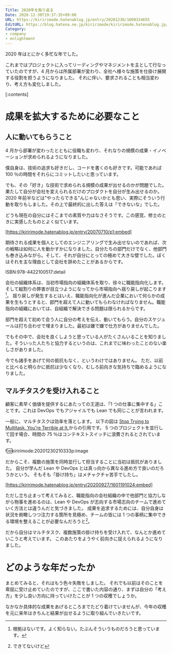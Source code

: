 ```yaml
---
Title: 2020年を振り返る
Date: 2020-12-30T19:37:35+09:00
URL: https://kiririmode.hatenablog.jp/entry/20201230/1609324655
EditURL: https://blog.hatena.ne.jp/kiririmode/kiririmode.hatenablog.jp/atom/entry/26006613671936984
Category: 
- company
- enlightment
---
```


2020 年はとにかく多忙な年でした。

これまではプロジェクトに入ってリーディングやマネジメントを主として行なっていたのですが、4 月からは所属部署が変わり、全社へ様々な施策を仕掛け展開する役割を担うようになりました。
それに伴い、要求されることも相当変わり、考え方も変化しました。

[:contents]

# 成果を拡大するために必要なこと

## 人に動いてもらうこと

4 月から部署が変わったとともに役職も変わり、それなりの規模の成果・イノベーションが求められるようになりました。

僕自身は、技術の追求も好きだし、コードを書くのも好きです。可能であれば 100 ％の時間をそれらにコミットしたいと思っています。

でも、その「好き」な技術で求められる規模の成果が出せるのかが問題でした。
果たして自分が会社を変えられるだけのプロダクトを自分が生み出せるのか。2020 年前半などは"やったらできる"んじゃないかとも思い、実際にそういう行動を取りもしました。その上で最終的に出した答えは「できないな」でした。

どうも現在の自分にはそこまでの素質や力はなさそうです。この感覚、修士のときに実感したものとよく似ています。

[https://kiririmode.hatenablog.jp/entry/20070710/p1:embed]

期待される成果を個人としてのエンジニアリングで生み出せないのであれば、次の戦略は如何に人を動かすかになりました。自分たちの部門だけでなく、他部門も巻き込みながら。そして、それが自分にとっての極めて大きな壁でした。ぼくはそれを主な理由として会社を辞めたことがあるからです。

ISBN:978-4422100517:detail

会社の組織体系は、当初市場指向の組織体系を取り、徐々に職能指向化します。そして縦割りの弊害が目立つようになってから市場指向へ揺り戻しが起こります[^1]。
揺り戻しが発生するとはいえ、職能指向化が進んだ企業において何らかの成果を生もうとすると、部門を超えて人に動いてもらわなければなりません。職能指向の組織においては、自組織で解決できる問題は限られるからです。

[^1]: 根拠はないです。よく知らない。たぶんそういうものだろうと思っています。

部門を超えて初めて会う人に自分の考えを伝え、動いてもらう。自分のスケジュールは打ち合わせで埋まりました。最初は嫌で嫌で仕方がありませんでした。

でもその中で、会社を良くしようと思っている人がたくさんいることを知りました。そういった人たちと協力するというのは、これまでに味わったことのない楽しさがありました。

今でも諸手をあげて何の抵抗もなく、というわけではありません。
ただ、以前と比べると明らかに抵抗は少なくなり、むしろ前向きな気持ちで臨めるようになりました。

## マルチタスクを受け入れること

顧客に素早く価値を提供するにあたっての王道は、「1 つの仕事に集中する」ことです。これは DevOps でもアジャイルでも Lean でも同じことが言われます。

一般に、マルチタスクは効率を落とします。
以下の図は [Stop Trying to Multitask. You're Terrible at It.](https://medium.com/@ccanipe/stop-trying-to-multitask-you-re-terrible-at-it-a61747e112e5)からの引用です。
5 つのプロジェクトを並行して回す場合、時間の 75 ％はコンテキストスイッチに浪費されるとされています。

f:id:kiririmode:20201230210333p:image

だからこそ、複数の施策を同時並行して担当することに当初は抵抗がありました。
自分が学んだ Lean や DevOps とは真っ向から異なる進め方で良いのだろうかという。
そもそも「掛け持ち」はメチャクチャ苦手でしたし。

[https://kiririmode.hatenablog.jp/entry/20200927/1601191024:embed]

ただし立ち止まって考えてみると、職能指向の会社組織の中で他部門と協力しながら物事を進めるのは、Lean や DevOps が志向する市場志向のチームで進めていく方法とは違うんだと気づきました。
成果を追求するためには、自分自身は状況を俯瞰しつつ注力する箇所を見極め、チームの皆には 1 つの事柄に集中できる環境を整えることが必要なんだろうと[^2]。

[^2]: できてないけど

だから自分はマルチタスク、複数施策の掛け持ちを受け入れて、なんとか進めていこうと考えています。
このあたりをようやく前向きに捉えられるようになりました。

# どのような年だったか

まとめてみると、それはもう色々失敗をしました。
それでも以前はそのことを卑屈に受け止めていたのですが、ここで書いた内容の通り、まずは自分の「考え方」を少し良い方向に持っていけたことが 1 つの収穫でしょうか。

なかなか具体的な成果をあげるところまでたどり着けていませんが、今年の収穫を元に来年はきちんと結果が出せるように取り組んでいきたいです。
